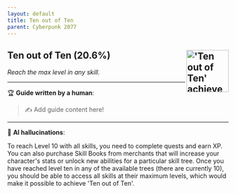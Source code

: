 ```yaml
---
layout: default
title: Ten out of Ten
parent: Cyberpunk 2077
---
```


## Ten out of Ten (20.6%) <img align="right" src="https://cdn.cloudflare.steamstatic.com/steamcommunity/public/images/apps/1091500/a9109d1262f0121dd2c4369a5cbbdde0b7c347bb.jpg" alt="'Ten out of Ten' achievement icon" width="96" height="96">

_Reach the max level in any skill._

---

:trophy: **Guide written by a human**:

> :writing_hand: Add guide content here!

---

:robot: **AI hallucinations**:

To reach Level 10 with all skills, you need to complete quests and earn XP. You can also purchase Skill Books from merchants that will increase your character's stats or unlock new abilities for a particular skill tree. Once you have reached level ten in any of the available trees (there are currently 10), you should be able to access all skills at their maximum levels, which would make it possible to achieve 'Ten out of Ten'.
